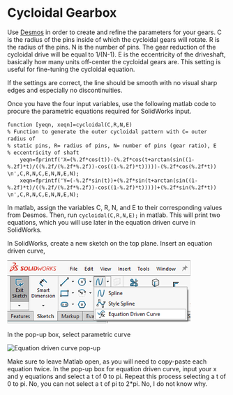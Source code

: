 # Cycloidal Gearbox

Use [Desmos](https://www.desmos.com/calculator/s5uort2vxz) in order to create and refine the parameters for your gears.
C is the radius of the pins inside of which the cycloidal gears will rotate.
R is the radius of the pins.
N is the number of pins. The gear reduction of the cycloidal drive will be equal to 1/(N-1).
E is the eccentricity of the driveshaft, basically how many units off-center the cycloidal gears are. This setting is useful for fine-tuning the cycloidal equation.

If the settings are correct, the line should be smooth with no visual sharp edges and especially no discontinuities.

Once you have the four input variables, use the following matlab code to procure the parametric equations required for SolidWorks input.

```
function [yeqn, xeqn]=cycloidal(C,R,N,E)
% Function to generate the outer cycloidal pattern with C= outer radius of
% static pins, R= radius of pins, N= number of pins (gear ratio), E
% eccentricity of shaft
    yeqn=fprintf('X=(%.2f*cos(t))-(%.2f*cos(t+arctan(sin((1-%.2f)*t)/((%.2f/(%.2f*%.2f))-cos((1-%.2f)*t)))))-(%.2f*cos(%.2f*t)) \n',C,R,N,C,E,N,N,E,N);
    xeqn=fprintf('Y=(-%.2f*sin(t))+(%.2f*sin(t+arctan(sin((1-%.2f)*t)/((%.2f/(%.2f*%.2f))-cos((1-%.2f)*t)))))+(%.2f*sin(%.2f*t)) \n',C,R,N,C,E,N,N,E,N);
```

In matlab, assign the variables C, R, N, and E to their corresponding values from Desmos. Then, run `cycloidal(C,R,N,E);`  in matlab.
This will print two equations, which you will use later in the equation driven curve in SolidWorks.

In SolidWorks, create a new sketch on the top plane. Insert an equation driven curve,

![Visual showing where to insert an equation driven curve](assets/img/wiki-img/insert_eq_curve.png)

In the pop-up box, select parametric curve

![Equation driven curve pop-up](https://github.com/hps-ucsd-2020/hps-ucsd-2020.github.io/blob/1d744bead89d08bc74b5d667f373cb764cedb1d1/assets/img/wiki-img/eq_curve_parameters.png)

Make sure to leave Matlab open, as you will need to copy-paste each equation twice.
In the pop-up box for equation driven curve, input your x and y equations and select a t of 0 to pi.
Repeat this process selecting a t of 0 to pi. No, you can not select a t of pi to 2\*pi. No, I do not know why.

